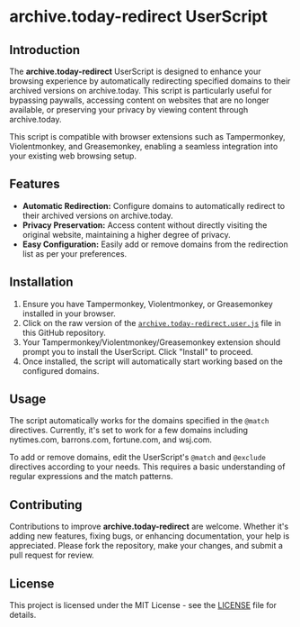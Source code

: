 # archive.today-redirect UserScript

## Introduction

The **archive.today-redirect** UserScript is designed to enhance your browsing experience by automatically redirecting specified domains to their archived versions on archive.today. This script is particularly useful for bypassing paywalls, accessing content on websites that are no longer available, or preserving your privacy by viewing content through archive.today.

This script is compatible with browser extensions such as Tampermonkey, Violentmonkey, and Greasemonkey, enabling a seamless integration into your existing web browsing setup.

## Features

- **Automatic Redirection:** Configure domains to automatically redirect to their archived versions on archive.today.
- **Privacy Preservation:** Access content without directly visiting the original website, maintaining a higher degree of privacy.
- **Easy Configuration:** Easily add or remove domains from the redirection list as per your preferences.

## Installation

1. Ensure you have Tampermonkey, Violentmonkey, or Greasemonkey installed in your browser.
2. Click on the raw version of the [`archive.today-redirect.user.js`](https://raw.githubusercontent.com/tonylin919/archive.today-redirect/main/archive.today-redirect.user.js) file in this GitHub repository.
3. Your Tampermonkey/Violentmonkey/Greasemonkey extension should prompt you to install the UserScript. Click "Install" to proceed.
4. Once installed, the script will automatically start working based on the configured domains.

## Usage

The script automatically works for the domains specified in the `@match` directives. Currently, it's set to work for a few domains including nytimes.com, barrons.com, fortune.com, and wsj.com.

To add or remove domains, edit the UserScript's `@match` and `@exclude` directives according to your needs. This requires a basic understanding of regular expressions and the match patterns.

## Contributing

Contributions to improve **archive.today-redirect** are welcome. Whether it's adding new features, fixing bugs, or enhancing documentation, your help is appreciated. Please fork the repository, make your changes, and submit a pull request for review.

## License

This project is licensed under the MIT License - see the [LICENSE](LICENSE) file for details.
